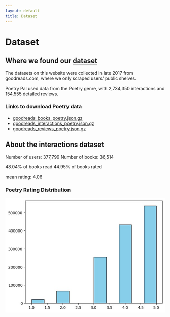 ```yaml
---
layout: default
title: Dataset
---
```

# Dataset

## Where we found our [dataset](https://mengtingwan.github.io/data/goodreads.html)

The datasets on this website were collected in late 2017 from goodreads.com, where we only scraped users' public shelves.

Poetry Pal used data from the Poetry genre, with 2,734,350 interactions and 154,555 detailed reviews.

### Links to download Poetry data
- [goodreads_books_poetry.json.gz](https://datarepo.eng.ucsd.edu/mcauley_group/gdrive/goodreads/byGenre/goodreads_books_poetry.json.gz)
- [goodreads_interactions_poetry.json.gz](https://datarepo.eng.ucsd.edu/mcauley_group/gdrive/goodreads/byGenre/goodreads_interactions_poetry.json.gz)
- [goodreads_reviews_poetry.json.gz](https://datarepo.eng.ucsd.edu/mcauley_group/gdrive/goodreads/byGenre/goodreads_reviews_poetry.json.gz)

## About the interactions dataset

Number of users: 377,799
Number of books: 36,514

48.04% of books read
44.95% of books rated

mean rating: 4.06

### Poetry Rating Distribution


![Poetry Rating Distribution](https://raw.githubusercontent.com/megansin/poetry_pal/gh-pages/docs/poetry_rating_distribution.jpeg "Poetry Rating Distribution")
